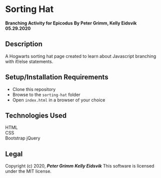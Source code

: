 # Sorting Hat
**Branching Activity for Epicodus**
**By Peter Grimm, Kelly Eidsvik 05.29.2020**

## Description

A Hogwarts sorting hat page created to learn about Javascript branching with if/else statements.

## Setup/Installation Requirements

* Clone this repository 
* Browse to the `sorting-hat` folder
* Open `index.html` in a browser of your choice

## Technologies Used

HTML  
CSS  
Bootstrap
jQuery

## Legal

Copyright (c) 2020, **_Peter Grimm_** **_Kelly Eidsvik_** 
This software is licensed under the MIT license.
